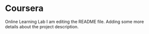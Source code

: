 # Coursera
Online Learning Lab
I am editing the README file. Adding some more details 
about the project description.
